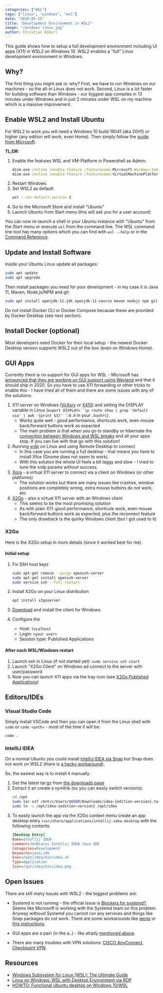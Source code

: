 ```yaml
---
categories: ["WSL"]
tags: ["linux", "windows", "wsl"]
date: "2020-05-25"
title: "Development Environment in WSL2"
image: "/windows-linux.jpg"
author: Christian Köberl
---
```


This guide shows how to setup a full development environment including UI apps (X11) in WSL2 on Windows 10. WSL2 enables a "full" Linux development environment in Windows.

<!--more-->

## Why?

The first thing you might ask is: why? First, we have to run Windows on our machines - so the all-in Linux does not work. Second, Linux is a lot faster for building software than Windows - our biggest app compiles in 13 minutes under Windows and in just 2 minutes under WSL on my machine which is a massive improvement.

## Enable WSL2 and Install Ubuntu

For WSL2 to work you will need a Windows 10 build 19041 (aka 20H1) or higher (any edition will work, even Home). Then simply follow the [guide from Microsoft](https://docs.microsoft.com/en-us/windows/wsl/wsl2-install "Windows Subsystem for Linux Installation Guide for Windows 10").

**TL;DR:**

1. Enable the features WSL and VM-Platform in Powershell as Admin:
   ```cmd
   dism.exe /online /enable-feature /featurename:Microsoft-Windows-Subsystem-Linux /all /norestart
   dism.exe /online /enable-feature /featurename:VirtualMachinePlatform /all /norestart
   ```
2. Restart Windows
3. Set WSL2 as default:
   ```cmd
   wsl --set-default-version 2
   ```
4. Go to the Microsoft Store and install "Ubuntu"
5. Launch Ubuntu from Start menu (this will ask you for a user account)

You can now re-launch a shell in your Ubuntu instance with "Ubuntu" from the Start menu or execute `wsl` from the command line. The WSL command line tool has many options which you can find with `wsl --help` or in the [Command Reference](https://docs.microsoft.com/en-us/windows/wsl/reference).

## Update and Install Software

Inside your Ubuntu Linux update all packages:

```bash
sudo apt update
sudo apt upgrade
```

Then install packages you need for your development - in my case it is Java 11, Maven, Node.js/NPM and git:

```bash
sudo apt install openjdk-11-jdk openjdk-11-source maven nodejs npm git
```

Do not install Docker CLI or Docker Compose because these are provided by Docker Desktop (see next section).

## Install Docker (optional)

Most developers need Docker for their local setup - the newest Docker Desktop version supports WSL2 out of the box (even on Windows Home).

## GUI Apps

Currently there is no support for GUI apps for WSL - Microsoft has [announced that they are working on GUI support using Wayland](https://devblogs.microsoft.com/commandline/the-windows-subsystem-for-linux-build-2020-summary/#wsl-gui) and that it should ship in 2020. So you have to use X11 forwarding or other tricks to enable this - I have tried all of them and there are some issues with any of the solutions:

1. X11 server on Windows ([VcXsrv](https://sourceforge.net/projects/vcxsrv/) or [X410](https://x410.dev/)) and setting the DISPLAY variable in Linux (`export DISPLAY=``ip route show | grep 'default via' | awk '{print $3}'``:0.0` in your `.bashrc`).
   * Works quite well - good performance, shortcuts work, even mouse back/forward buttons work as expected
   * The main problem is that when you go to standby or hibernate the [connection between Windows and WSL breaks](https://superuser.com/questions/1474559/wsl2-x11-programs-disappear) and all your apps stop. If you can live with that  go with this solution!
2. Running [xrdp](http://xrdp.org/) on Linux and using Remote Desktop to connect
   * In this case you are running a full desktop - that means you have to install Xfce (Gnome does not seem to work).
   * With this solution the whole UI feels a bit laggy and slow - I tried to tune the xrdp params without success.
3. [Xpra](http://xpra.org/) - a virtual X11 server to connect via a client on Windows (or other platforms)
   * The solution works but there are many issues like crashes, window positions are completely wrong, extra mouse buttons do not work, etc.
4. [X2Go](https://wiki.x2go.org/) - also a virtual X11 server with an Windows client
   * This seems to be the most promising solution
   * As with plain X11: good performance, shortcuts work, even mouse back/forward buttons work as expected, plus the reconnect feature
   * The only drawback is the quirky Windows client (but I got used to it)

### X2Go

Here is the X2Go setup in more details (since it worked best for me).

#### Initial setup

1. Fix SSH host keys
   ```bash
   sudo apt-get remove --purge openssh-server
   sudo apt-get install openssh-server
   sudo service ssh --full-restart
   ```

2. Install X2Go on your Linux distribution
   ```bash
   apt install x2goserver
   ```

3. [Download](http://code.x2go.org/releases/X2GoClient_latest_mswin32-setup.exe) and install the client for Windows.

4. Configure the 
   * Host: `localhost`
   * Login: `<your user>`
   * Session type: Published Applications

#### After each WSL/Windows restart

1. Launch ssh in Linux (if not started yet): `sudo service ssh start`
2. Launch "X2Go Client" on Windows ad connect to the server with user/password
3. Now you can launch X11 apps via the tray icon (see [X2Go Published Applications](https://wiki.x2go.org/doku.php/wiki:advanced:published-applications))

## Editors/IDEs

### Visual Studio Code

Simply install VSCode and then you can open it from the Linux shell with `code` or `code <path>` - most of the time it will be:
```bash
code .
```

### IntelliJ IDEA

On a normal Ubuntu you could install [IntelliJ IDEA via Snap](https://snapcraft.io/search?q=intellij) but Snap does not work on WSL2 (there is [a hacky workaround](https://discourse.ubuntu.com/t/using-snapd-in-wsl2/12113)).

So, the easiest way is to install it manually:

1. Get the latest tar.gz from [the downloads page](https://www.jetbrains.com/idea/download/index.html#section=linux)
2. Extract it an create a symlink (so you can easily switch versions):
   ```bash
   cd /opt
   sudo tar xzf /mnt/c/Users/$USER/Downloads/idea-{edition-version}.tar.gz
   sudo ln -s /opt/idea-{edition-version} /opt/idea
   ```
3. To easily launch the app via the X2Go context menu create an app desktop entry `/usr/share/applications/intellij-idea.desktop` with the following contents:
   ```ini
   [Desktop Entry]
   Name=Intellij IDEA
   Comment=JetBrains Intellij IDEA Java IDE
   Categories=Development
   Keywords=java;ide
   Exec=/opt/idea/bin/idea.sh
   Type=Application
   Icon=/opt/idea/bin/idea.png
   ```

## Open Issues

There are still many issues with WSL2 - the biggest problems are:

* Systemd is not running - the official issue is [Blockers for systemd?](https://github.com/microsoft/WSL/issues/994). Seems like Microsoft is working with the Systemd team on this problem. Anyway withoud Systemd you cannot run any services and things like Snap packages do not work. There are some workarounds like [genie](https://github.com/arkane-systems/genie) or [this instructions](https://forum.snapcraft.io/t/running-snaps-on-wsl2-insiders-only-for-now/13033).

* GUI apps are a pain (in the a..) - like alrady [mentioned above](#gui-apps).

* There are many troubles with VPN solutions: [CISCO AnyConnect](https://github.com/microsoft/WSL/issues/4277), [Checkpoint VPN](https://github.com/microsoft/WSL/issues/4246).

## Resources

* [Windows Subsystem for Linux (WSL): The Ultimate Guide](https://adamtheautomator.com/windows-subsystem-for-linux/ "Windows Subsystem for Linux (WSL): The Ultimate Guide")
* [Linux on Windows: WSL with Desktop Environment via RDP](https://dev.to/darksmile92/linux-on-windows-wsl-with-desktop-environment-via-rdp-522g)
* [HOWTO: Functional Ubuntu desktop on Windows 10/WSL](https://eising.wordpress.com/2018/11/05/howto-functional-ubuntu-desktop-on-windows-10-wsl/)